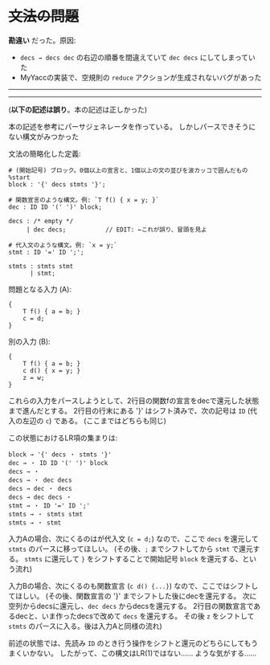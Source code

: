 # ~~文法の問題~~

**勘違い** だった。原因:

- `decs → decs dec` の右辺の順番を間違えていて `dec decs` にしてしまっていた
- MyYaccの実装で、空規則の `reduce` アクションが生成されないバグがあった

----
----

(**以下の記述は誤り**。本の記述は正しかった)

本の記述を参考にパーサジェネレータを作っている。
しかしパースできそうにない構文がみつかった

文法の簡略化した定義:

    # (開始記号) ブロック。0個以上の宣言と、1個以上の文の並びを波カッコで囲んだもの
    %start
    block : '{' decs stmts '}';

    # 関数宣言のような構文。例: `T f() { x = y; }`
    dec : ID ID '(' ')' block;

    decs : /* empty */
         | dec decs;           // EDIT: ←これが誤り、冒頭を見よ

    # 代入文のような構文。例: `x = y;`
    stmt : ID '=' ID ';';

    stmts : stmts stmt
          | stmt;

問題となる入力 (A):

    {
        T f() { a = b; }
        c = d;
    }

別の入力 (B):

    {
        T f() { a = b; }
        c d() { x = y; }
        z = w;
    }

これらの入力をパースしようとして、2行目の関数fの宣言をdecで還元した状態まで進んだとする。
2行目の行末にある '}' はシフト済みで、次の記号は `ID` (代入の左辺の `c`) である。
(ここまではどちらも同じ)

この状態におけるLR項の集まりは:

    block → '{' decs ・ stmts '}'
    dec → ・ ID ID '(' ')' block
    decs → ・
    decs → ・ dec decs
    decs → dec ・ decs
    decs → dec decs ・
    stmt → ・ ID '=' ID ';'
    stmts → ・ stmts stmt
    stmts → ・ stmt

入力Aの場合、次にくるのはが代入文 (`c = d;`) なので、ここで `decs` を還元して `stmts` のパースに移ってほしい。
(その後、`;` までシフトしてから `stmt` で還元する。
`stmts` に還元して `}` をシフトすることで開始記号 `block` を還元する、という流れ)

入力Bの場合、次にくるのも関数宣言 (`c d() {...}`) なので、ここではシフトしてほしい。
(その後、関数宣言の '}' までシフトした後にdecを還元する。
次に空列からdecsに還元し、`dec decs` からdecsを還元する。
2行目の関数宣言であるdecと、いま作ったdecsで改めて `decs` を還元する。
その後 `z` をシフトして `stmts` のパースに入る。後は入力Aと同様の流れ)

前述の状態では、先読み `ID` のとき行う操作をシフトと還元のどちらにしてもうまくいかない。
したがって、この構文はLR(1)ではない…… ような気がする……
